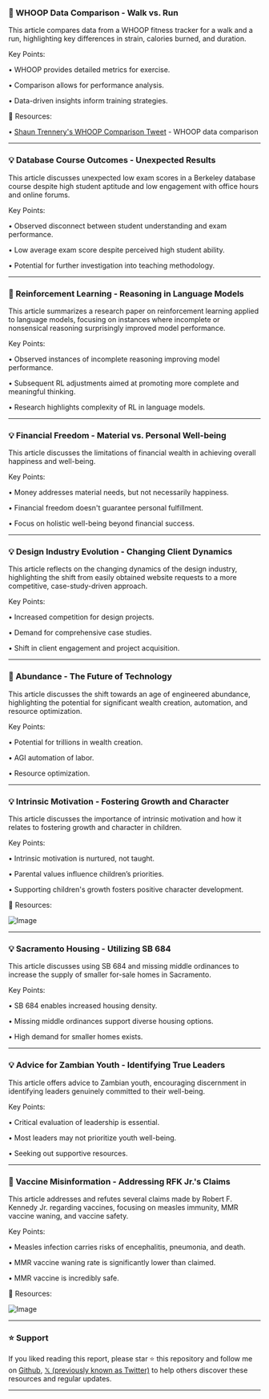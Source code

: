 ### 🤖 WHOOP Data Comparison - Walk vs. Run

This article compares data from a WHOOP fitness tracker for a walk and a run, highlighting key differences in strain, calories burned, and duration.

Key Points:

• WHOOP provides detailed metrics for exercise.


•  Comparison allows for performance analysis.


• Data-driven insights inform training strategies.



🔗 Resources:

• [Shaun Trennery's WHOOP Comparison Tweet](https://x.com/shauntrennery/status/1900091323828294058) - WHOOP data comparison


---
### 💡 Database Course Outcomes - Unexpected Results

This article discusses unexpected low exam scores in a Berkeley database course despite high student aptitude and low engagement with office hours and online forums.

Key Points:

•  Observed disconnect between student understanding and exam performance.


•  Low average exam score despite perceived high student ability.


•  Potential for further investigation into teaching methodology.



---
### 🤖 Reinforcement Learning - Reasoning in Language Models

This article summarizes a research paper on reinforcement learning applied to language models, focusing on instances where incomplete or nonsensical reasoning surprisingly improved model performance.

Key Points:

•  Observed instances of incomplete reasoning improving model performance.


•  Subsequent RL adjustments aimed at promoting more complete and meaningful thinking.


•  Research highlights complexity of RL in language models.



---
### 💡 Financial Freedom - Material vs. Personal Well-being

This article discusses the limitations of financial wealth in achieving overall happiness and well-being.

Key Points:

• Money addresses material needs, but not necessarily happiness.


•  Financial freedom doesn't guarantee personal fulfillment.


•  Focus on holistic well-being beyond financial success.



---
### 💡 Design Industry Evolution - Changing Client Dynamics

This article reflects on the changing dynamics of the design industry, highlighting the shift from easily obtained website requests to a more competitive, case-study-driven approach.

Key Points:

•  Increased competition for design projects.


•  Demand for comprehensive case studies.


•  Shift in client engagement and project acquisition.



---
### 🚀 Abundance - The Future of Technology

This article discusses the shift towards an age of engineered abundance, highlighting the potential for significant wealth creation, automation, and resource optimization.

Key Points:

•  Potential for trillions in wealth creation.


•  AGI automation of labor.


•  Resource optimization.



---
### 💡 Intrinsic Motivation - Fostering Growth and Character

This article discusses the importance of intrinsic motivation and how it relates to fostering growth and character in children.

Key Points:

• Intrinsic motivation is nurtured, not taught.


•  Parental values influence children’s priorities.


•  Supporting children's growth fosters positive character development.


🔗 Resources:

![Image](https://pbs.twimg.com/media/Gl2ZVoGWwAALB0n?format=jpg&name=small)


---
### 💡 Sacramento Housing - Utilizing SB 684

This article discusses using SB 684 and missing middle ordinances to increase the supply of smaller for-sale homes in Sacramento.

Key Points:

•  SB 684 enables increased housing density.


•  Missing middle ordinances support diverse housing options.


•  High demand for smaller homes exists.



---
### 💡 Advice for Zambian Youth - Identifying True Leaders

This article offers advice to Zambian youth, encouraging discernment in identifying leaders genuinely committed to their well-being.

Key Points:

•  Critical evaluation of leadership is essential.


•  Most leaders may not prioritize youth well-being.


•  Seeking out supportive resources.



---
### 🤖 Vaccine Misinformation - Addressing RFK Jr.'s Claims

This article addresses and refutes several claims made by Robert F. Kennedy Jr. regarding vaccines, focusing on measles immunity, MMR vaccine waning, and vaccine safety.

Key Points:

•  Measles infection carries risks of encephalitis, pneumonia, and death.


•  MMR vaccine waning rate is significantly lower than claimed.


•  MMR vaccine is incredibly safe.


🔗 Resources:

![Image](https://pbs.twimg.com/amplify_video_thumb/1899636671106224128/img/HWRgRYG_06c7yZVQ.jpg)


---

### ⭐️ Support

If you liked reading this report, please star ⭐️ this repository and follow me on [Github](https://github.com/Drix10), [𝕏 (previously known as Twitter)](https://x.com/DRIX_10_) to help others discover these resources and regular updates.

---